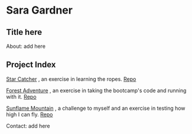 # Sara Gardner

## Title here

About: add here

## Project Index

[Star Catcher](https://star--catcher.herokuapp.com/) , an exercise in learning the ropes. [Repo](https://github.com/SHG42/star_catcher.git)

[Forest Adventure](https://forestadventures.herokuapp.com/) , an exercise in taking the bootcamp's code and running with it. [Repo](https://github.com/SHG42/forest_adventure.git)

[Sunflame Mountain](https://sunflame-mountain.herokuapp.com/) , a challenge to myself and an exercise in testing how high I can fly. [Repo](https://github.com/SHG42/sunflame_mountain.git)

Contact: add here

